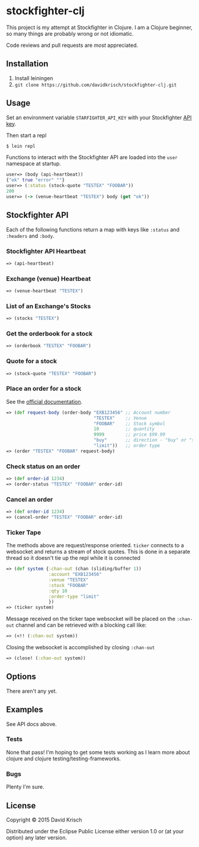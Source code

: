 # stockfighter-clj

This project is my attempt at Stockfighter in Clojure.  I am a
Clojure beginner, so many things are probably wrong or not idiomatic.

Code reviews and pull requests are *most* appreciated.

## Installation

1. Install leiningen
2. `git clone https://github.com/davidkrisch/stockfighter-clj.git`

## Usage

Set an environment variable `STARFIGHTER_API_KEY` with your Stockfighter
[API key](https://www.stockfighter.io/ui/api_keys).

Then start a repl

```bash
$ lein repl
```

Functions to interact with the Stockfighter API are loaded into the
`user` namespace at startup.

```clojure
user=> (body (api-heartbeat))
{"ok" true "error" ""}
user=> (:status (stock-quote "TESTEX" "FOOBAR"))
200
user=> (-> (venue-heartbeat "TESTEX") body (get "ok"))
```

## Stockfighter API

Each of the following functions return a map with keys like
`:status` and `:headers` and `:body`.

### Stockfighter API Heartbeat

```clojure
=> (api-heartbeat)
```

### Exchange (venue) Heartbeat

```clojure
=> (venue-heartbeat "TESTEX")
```

### List of an Exchange's Stocks

```clojure
=> (stocks "TESTEX")
```

### Get the orderbook for a stock

```clojure
=> (orderbook "TESTEX" "FOOBAR")
```

### Quote for a stock

```clojure
=> (stock-quote "TESTEX" "FOOBAR")
```

### Place an order for a stock

See the [official documentation](https://starfighter.readme.io/docs/place-new-order).

```clojure
=> (def request-body (order-body "EXB123456" ;; Account number
                                 "TESTEX"    ;; Venue
                                 "FOOBAR"    ;; Stock symbol
                                 10          ;; quantity
                                 9999        ;; price $99.99
                                 "buy"       ;; direction - "buy" or "sell"
                                 "limit"))   ;; order type
=> (order "TESTEX" "FOOBAR" request-body)
```

### Check status on an order

```clojure
=> (def order-id 1234)
=> (order-status "TESTEX" "FOOBAR" order-id)
```

### Cancel an order

```clojure
=> (def order-id 1234)
=> (cancel-order "TESTEX" "FOOBAR" order-id)
```

### Ticker Tape

The methods above are request/response oriented.  `ticker`
connects to a websocket and returns a stream of stock
quotes.   This is done in a separate thread so it doesn't
tie up the repl while it is connected

```clojure
=> (def system {:chan-out (chan (sliding/buffer 1))
                :account "EXB123456"
                :venue "TESTEX"
                :stock "FOOBAR"
                :qty 10
                :order-type "limit"
                })
=> (ticker system)
```

Message received on the ticker tape websocket will be placed
on the `:chan-out` channel and can be retrieved with a blocking
call like:

```clojure
=> (<!! (:chan-out system))
```

Closing the websocket is accomplished by closing `:chan-out`

```clojure
=> (close! (:chan-out system))
```

## Options

There aren't any yet.

## Examples

See API docs above.

### Tests

None that pass!  I'm hoping to get some tests working as I learn more about
clojure and clojure testing/testing-frameworks.

### Bugs

Plenty I'm sure.

## License

Copyright © 2015 David Krisch

Distributed under the Eclipse Public License either version 1.0 or (at
your option) any later version.
